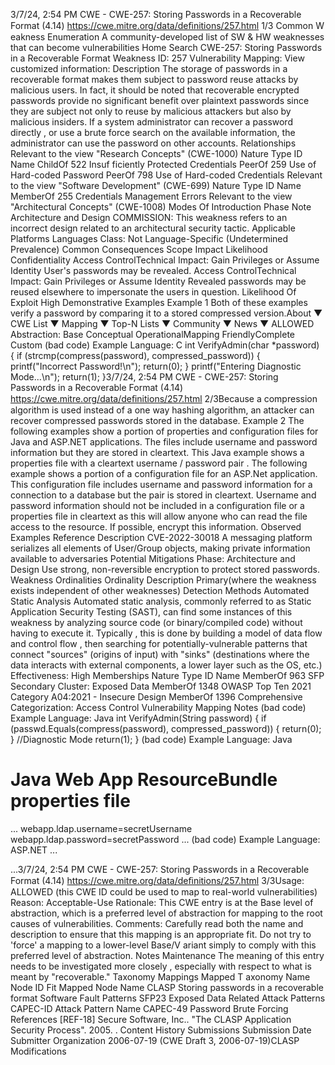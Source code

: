 3/7/24, 2:54 PM CWE - CWE-257: Storing Passwords in a Recoverable Format (4.14)
https://cwe.mitre.org/data/deﬁnitions/257.html 1/3
Common W eakness Enumeration
A community-developed list of SW & HW weaknesses that can become
vulnerabilities
Home Search
CWE-257: Storing Passwords in a Recoverable Format
Weakness ID: 257
Vulnerability Mapping: 
View customized information:
 Description
The storage of passwords in a recoverable format makes them subject to password reuse attacks by malicious users. In fact, it should
be noted that recoverable encrypted passwords provide no significant benefit over plaintext passwords since they are subject not only
to reuse by malicious attackers but also by malicious insiders. If a system administrator can recover a password directly , or use a
brute force search on the available information, the administrator can use the password on other accounts.
 Relationships
 Relevant to the view "Research Concepts" (CWE-1000)
Nature Type ID Name
ChildOf 522 Insuf ficiently Protected Credentials
PeerOf 259 Use of Hard-coded Password
PeerOf 798 Use of Hard-coded Credentials
 Relevant to the view "Software Development" (CWE-699)
Nature Type ID Name
MemberOf 255 Credentials Management Errors
 Relevant to the view "Architectural Concepts" (CWE-1008)
 Modes Of Introduction
Phase Note
Architecture and Design COMMISSION: This weakness refers to an incorrect design related to an architectural security tactic.
 Applicable Platforms
Languages
Class: Not Language-Specific (Undetermined Prevalence)
 Common Consequences
Scope Impact Likelihood
Confidentiality
Access ControlTechnical Impact: Gain Privileges or Assume Identity
User's passwords may be revealed.
Access ControlTechnical Impact: Gain Privileges or Assume Identity
Revealed passwords may be reused elsewhere to impersonate the users in question.
 Likelihood Of Exploit
High
 Demonstrative Examples
Example 1
Both of these examples verify a password by comparing it to a stored compressed version.About ▼ CWE List ▼ Mapping ▼ Top-N Lists ▼ Community ▼ News ▼
ALLOWED
Abstraction: Base
Conceptual OperationalMapping
FriendlyComplete Custom
(bad code) Example Language: C 
int VerifyAdmin(char \*password) {
if (strcmp(compress(password), compressed\_password)) {
printf("Incorrect Password!\n");
return(0);
}
printf("Entering Diagnostic Mode...\n");
return(1);
}3/7/24, 2:54 PM CWE - CWE-257: Storing Passwords in a Recoverable Format (4.14)
https://cwe.mitre.org/data/deﬁnitions/257.html 2/3Because a compression algorithm is used instead of a one way hashing algorithm, an attacker can recover compressed passwords
stored in the database.
Example 2
The following examples show a portion of properties and configuration files for Java and ASP.NET applications. The files include
username and password information but they are stored in cleartext.
This Java example shows a properties file with a cleartext username / password pair .
The following example shows a portion of a configuration file for an ASP.Net application. This configuration file includes username and
password information for a connection to a database but the pair is stored in cleartext.
Username and password information should not be included in a configuration file or a properties file in cleartext as this will allow
anyone who can read the file access to the resource. If possible, encrypt this information.
 Observed Examples
Reference Description
CVE-2022-30018 A messaging platform serializes all elements of User/Group objects, making private information
available to adversaries
 Potential Mitigations
Phase: Architecture and Design
Use strong, non-reversible encryption to protect stored passwords.
 Weakness Ordinalities
Ordinality Description
Primary(where the weakness exists independent of other weaknesses)
 Detection Methods
Automated Static Analysis
Automated static analysis, commonly referred to as Static Application Security Testing (SAST), can find some instances of this
weakness by analyzing source code (or binary/compiled code) without having to execute it. Typically , this is done by building a
model of data flow and control flow , then searching for potentially-vulnerable patterns that connect "sources" (origins of input)
with "sinks" (destinations where the data interacts with external components, a lower layer such as the OS, etc.)
Effectiveness: High
 Memberships
Nature Type ID Name
MemberOf 963 SFP Secondary Cluster: Exposed Data
MemberOf 1348 OWASP Top Ten 2021 Category A04:2021 - Insecure Design
MemberOf 1396 Comprehensive Categorization: Access Control
 Vulnerability Mapping Notes
(bad code) Example Language: Java 
int VerifyAdmin(String password) {
if (passwd.Equals(compress(password), compressed\_password)) {
return(0);
}
//Diagnostic Mode
return(1);
}
(bad code) Example Language: Java 
# Java Web App ResourceBundle properties file
...
webapp.ldap.username=secretUsername
webapp.ldap.password=secretPassword
...
(bad code) Example Language: ASP.NET 
...



...3/7/24, 2:54 PM CWE - CWE-257: Storing Passwords in a Recoverable Format (4.14)
https://cwe.mitre.org/data/deﬁnitions/257.html 3/3Usage: ALLOWED (this CWE ID could be used to map to real-world vulnerabilities)
Reason: Acceptable-Use
Rationale:
This CWE entry is at the Base level of abstraction, which is a preferred level of abstraction for mapping to the root causes of
vulnerabilities.
Comments:
Carefully read both the name and description to ensure that this mapping is an appropriate fit. Do not try to 'force' a mapping to a
lower-level Base/V ariant simply to comply with this preferred level of abstraction.
 Notes
Maintenance
The meaning of this entry needs to be investigated more closely , especially with respect to what is meant by "recoverable."
 Taxonomy Mappings
Mapped T axonomy Name Node ID Fit Mapped Node Name
CLASP Storing passwords in a recoverable format
Software Fault Patterns SFP23 Exposed Data
 Related Attack Patterns
CAPEC-ID Attack Pattern Name
CAPEC-49 Password Brute Forcing
 References
[REF-18] Secure Software, Inc.. "The CLASP Application Security Process". 2005.
.
 Content History
 Submissions
Submission Date Submitter Organization
2006-07-19
(CWE Draft 3, 2006-07-19)CLASP
 Modifications